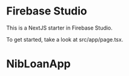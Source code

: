 # Firebase Studio

This is a NextJS starter in Firebase Studio.

To get started, take a look at src/app/page.tsx.
# NibLoanApp
